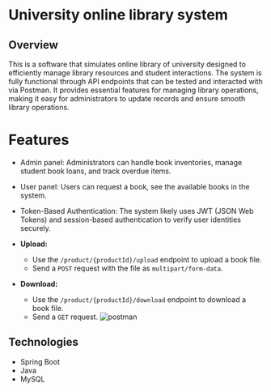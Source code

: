# University online library system

## Overview

This is a software that simulates online library of university designed to efficiently manage library resources and student interactions.
The system is fully functional through API endpoints that can be tested and interacted with via Postman. It provides essential features for managing library operations, making it easy for administrators to update records and ensure smooth library operations.
# Features

* Admin panel: Administrators can  handle book inventories, manage student book loans, and track overdue items.
* User panel: Users can request a book, see the available books in the system.
* Token-Based Authentication: The system likely uses JWT (JSON Web Tokens) and session-based authentication to verify user identities securely.


* **Upload:**
    * Use the `/product/{productId}/upload` endpoint to upload a book file.
    * Send a `POST` request with the file as `multipart/form-data`.
* **Download:**
    * Use the `/product/{productId}/download` endpoint to download a book file.
    * Send a `GET` request.
![postman](https://github.com/user-attachments/assets/3a8d87c1-7051-4276-966b-ddb3e08bf742)

## Technologies

* Spring Boot
* Java
* MySQL
